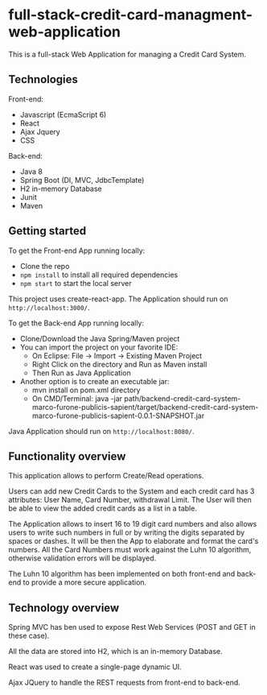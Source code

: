 # full-stack-credit-card-managment-web-application
This is a full-stack Web Application for managing a Credit Card System.

## Technologies

Front-end:
- Javascript (EcmaScript 6)
- React
- Ajax Jquery
- CSS

Back-end:
- Java 8
- Spring Boot (DI, MVC, JdbcTemplate)
- H2 in-memory Database
- Junit
- Maven

## Getting started

To get the Front-end App running locally:

- Clone the repo
- `npm install` to install all required dependencies
- `npm start` to start the local server 

This project uses create-react-app.
The Application should run on `http://localhost:3000/`.

To get the Back-end App running locally:

- Clone/Download the Java Spring/Maven project
- You can import the project on your favorite IDE:
   - On Eclipse: File -> Import -> Existing Maven Project
   - Right Click on the directory and Run as Maven install
   - Then Run as Java Application
- Another option is to create an executable jar:
  - mvn install on pom.xml directory 
  - On CMD/Terminal: java -jar path/backend-credit-card-system-marco-furone-publicis-sapient/target/backend-credit-card-system-marco-furone-publicis-sapient-0.0.1-SNAPSHOT.jar

Java Application should run on `http://localhost:8080/`.

## Functionality overview

This application allows to perform Create/Read operations.

Users can add new Credit Cards to the System and each credit card has 3 attributes: User Name, Card Number, withdrawal Limit.
The User will then be able to view the added credit cards as a list in a table.

The Application allows to insert 16 to 19 digit card numbers and also allows users to write such numbers in full or by writing the digits separated by spaces or dashes. It will be then the App to elaborate and format the card's numbers.
All the Card Numbers must work against the Luhn 10 algorithm, otherwise validation errors will be displayed.

The Luhn 10 algorithm has been implemented on both front-end and back-end to provide a more secure application.

## Technology overview

Spring MVC has ben used to expose Rest Web Services (POST and GET in these case).

All the data are stored into H2, which is an in-memory Database.

React was used to create a single-page dynamic UI.

Ajax JQuery to handle the REST requests from front-end to back-end.

